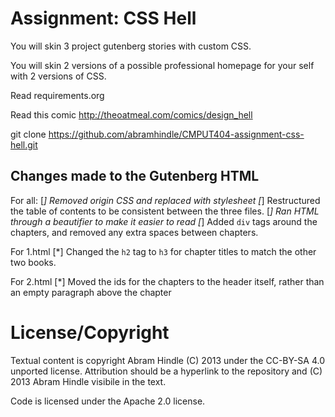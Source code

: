 Assignment: CSS Hell
====================

You will skin 3 project gutenberg stories with custom CSS.

You will skin 2 versions of a possible professional homepage for your
self with 2 versions of CSS.

Read requirements.org

Read this comic http://theoatmeal.com/comics/design_hell

git clone https://github.com/abramhindle/CMPUT404-assignment-css-hell.git


## Changes made to the Gutenberg HTML

For all:
 [*] Removed origin CSS and replaced with stylesheet
 [*] Restructured the table of contents to be consistent between the three files.
 [*] Ran HTML through a beautifier to make it easier to read
 [*] Added `div` tags around the chapters, and removed any extra spaces between chapters.

For 1.html
 [*] Changed the `h2` tag to `h3` for chapter titles to match the other two books.

For 2.html
 [*] Moved the ids for the chapters to the header itself, rather than an empty paragraph above the chapter

License/Copyright
=================

Textual content is copyright Abram Hindle (C) 2013 under the CC-BY-SA
4.0 unported license. Attribution should be a hyperlink to the
repository and (C) 2013 Abram Hindle visibile in the text.

Code is licensed under the Apache 2.0 license.


